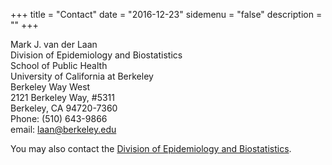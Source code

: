 +++
title = "Contact"
date = "2016-12-23"
sidemenu = "false"
description = ""
+++

Mark J. van der Laan<br>
Division of Epidemiology and Biostatistics<br>
School of Public Health<br>
University of California at Berkeley<br>
Berkeley Way West<br>
2121 Berkeley Way, #5311<br>
Berkeley, CA 94720-7360<br>
Phone: (510) 643-9866<br>
email: [laan@berkeley.edu](mailto:laan@berkeley.edu)<br>

You may also contact the [Division of Epidemiology and
Biostatistics](https://publichealth.berkeley.edu/academics/divisions/epidemiology-and-biostatistics/).
